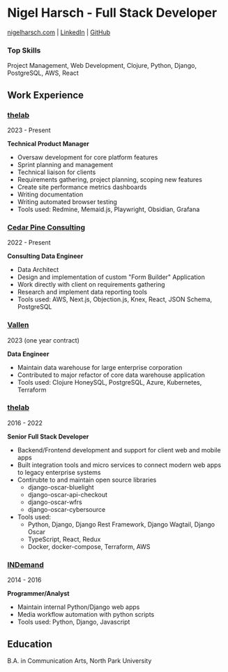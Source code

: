# Nigel Harsch - Full Stack Developer
[nigelharsch.com](https://nigelharsch.com) | [LinkedIn](https://linkedin.com/in/nigelharsch) | [GitHub](https://github.com/nharsch)

### Top Skills
Project Management, Web Development, Clojure, Python, Django, PostgreSQL, AWS, React


## Work Experience

### [thelab](https://thelab.co)
2023 - Present

**Technical Product Manager**

* Oversaw development for core platform features
* Sprint planning and management
* Technical liaison for clients
* Requirements gathering, project planning, scoping new features
* Create site performance metrics dashboards
* Writing documentation
* Writing automated browser testing
* Tools used: Redmine, Memaid.js, Playwright, Obsidian, Grafana

### [Cedar Pine Consulting](https://cedarpineconsulting.com)
2022 - Present

**Consulting Data Engineer**

* Data Architect
* Design and implementation of custom "Form Builder" Application
* Work directly with client on requirements gathering
* Research and implement data reporting tools
* Tools used: AWS, Next.js, Objection.js, Knex, React, JSON Schema, PostgreSQL

### [Vallen](https://vallen.com) 
2023 (one year contract)

**Data Engineer**

* Maintain data warehouse for large enterprise corporation
* Contributed to major refactor of core data warehouse application
* Tools used: Clojure HoneySQL, PostgreSQL, Azure, Kubernetes, Terraform

### [thelab](https://thelab.co)
2016 - 2022

**Senior Full Stack Developer**

* Backend/Frontend development and support for client web and mobile apps
* Built integration tools and micro services to connect modern web apps to legacy enterprise systems
* Contirubte to and maintain open source libraries
  - django-oscar-bluelight
  - django-oscar-api-checkout
  - django-oscar-wfrs
  - django-oscar-cybersource
* Tools used:
  - Python, Django, Django Rest Framework, Django Wagtail, Django Oscar
  - TypeScript, React, Redux
  - Docker, docker-compose, Terraform, AWS

### [INDemand](https://indemand.com)
2014 - 2016

**Programmer/Analyst**
* Maintain internal Python/Django web apps
* Media workflow automation with python scripts
* Tools used: Python, Django, Javascript 


## Education
B.A. in Communication Arts, North Park University

